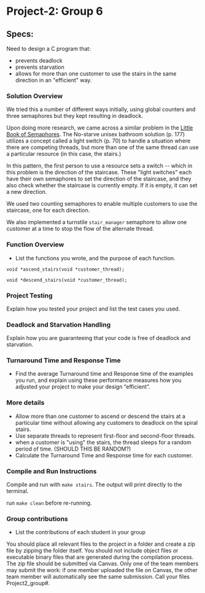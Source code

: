 # Project-2: Group 6

## Specs:
Need to design a C program that:

- prevents deadlock
- prevents starvation
- allows for more than one customer to use the stairs in the same direction in an "efficient" way.

### Solution Overview
We tried this a number of different ways initially, using global counters and three semaphores but they kept resulting in deadlock.

Upon doing more research, we came across a similar problem in the [Little Book of Semaphores](https://greenteapress.com/semaphores/LittleBookOfSemaphores.pdf). The No-starve unisex bathroom solution (p. 177) utilizes a concept called a light switch (p. 70) to handle a situation where there are competing threads, but more than one of the same thread can use a particular resource (in this case, the stairs.)

In this pattern, the first person to use a resource sets a switch -- which in this problem is the direction of the staircase. These "light switches" each have their own semaphores to set the direction of the staircase, and they also check whether the staircase is currently empty. If it is empty, it can set a new
direction.

We used two counting semaphores to enable multiple customers to use the staircase, one for each direction. 

We also implemented a turnstile `stair_manager` semaphore to allow one customer at a time to stop the flow of the alternate thread.

### Function Overview
- List the functions you wrote, and the purpose of each function.

`void *ascend_stairs(void *customer_thread);`

`void *descend_stairs(void *customer_thread);`



### Project Testing
Explain how you tested your project and list the test cases you used.

### Deadlock and Starvation Handling
Explain how you are guaranteeing that your code is free of deadlock and starvation.

### Turnaround Time and Response Time
- Find the average Turnaround time and Response time of the examples you run, and explain using these performance measures how you adjusted your project to make your design “efficient”.

### More details
- Allow more than one customer to ascend or descend the stairs at a particular time without allowing any customers to deadlock on the spiral stairs.
- Use separate threads to represent first-floor and second-floor threads.
- when a customer is "using" the stairs, the thread sleeps for a random period of time. (SHOULD THIS BE RANDOM?)
- Calculate the Turnaround Time and Response time for each customer.

### Compile and Run Instructions

Compile and run with `make stairs`. The output will print directly to the terminal.

run `make clean` before re-running.

### Group contributions
- List the contributions of each student in your group

You should place all relevant files to the project in a folder and create a zip file by zipping the folder itself. You should not include object files or executable binary files that are generated during the compilation process. The zip file should be submitted via Canvas. Only one of the team members may submit the work: if one member uploaded the file on Canvas, the other team member will automatically see the same submission. Call your files Project2_group#.